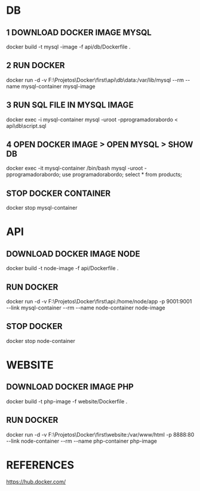 # DB
## 1 DOWNLOAD DOCKER IMAGE MYSQL
  docker build -t mysql -image -f api/db/Dockerfile .

## 2 RUN DOCKER
  docker run -d -v F:\Projetos\Docker\first\api\db\data:/var/lib/mysql --rm --name mysql-container mysql-image

## 3 RUN SQL FILE IN MYSQL IMAGE
  docker exec -i mysql-container mysql -uroot -pprogramadorabordo < api\db\script.sql

## 4 OPEN DOCKER IMAGE > OPEN MYSQL > SHOW DB 
  docker exec -it mysql-container /bin/bash
  mysql -uroot -pprogramadorabordo;
  use programadorabordo;
  select * from products;

## STOP DOCKER CONTAINER
  docker stop mysql-container


# API
## DOWNLOAD DOCKER IMAGE NODE
  docker build -t node-image -f api/Dockerfile .

## RUN DOCKER
  docker run -d -v F:\Projetos\Docker\first\api:/home/node/app -p 9001:9001 --link mysql-container --rm --name node-container node-image

## STOP DOCKER
  docker stop node-container


# WEBSITE
## DOWNLOAD DOCKER IMAGE PHP
  docker build -t php-image -f website/Dockerfile .

## RUN DOCKER
  docker run -d -v F:\Projetos\Docker\first\website:/var/www/html -p 8888:80 --link node-container --rm --name php-container php-image

# REFERENCES
https://hub.docker.com/
